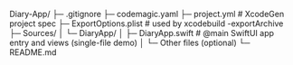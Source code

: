 Diary-App/
├─ .gitignore
├─ codemagic.yaml
├─ project.yml            # XcodeGen project spec
├─ ExportOptions.plist    # used by xcodebuild -exportArchive
├─ Sources/
│  └─ DiaryApp/
│     ├─ DiaryApp.swift   # @main SwiftUI app entry and views (single-file demo)
│     └─ Other files (optional)
└─ README.md
